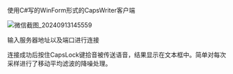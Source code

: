 使用C#写的WinForm形式的CapsWriter客户端

![微信截图_20240913145559](https://github.com/user-attachments/assets/3b8af632-111e-4c8f-8a74-95a4dd3d02a5)

输入服务器地址以及端口进行连接

连接成功后按住CapsLock键拾音被传送语音，结果显示在文本框中。简单对每次采样进行了移动平均滤波的降噪处理。

